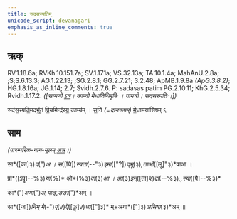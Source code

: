 ```yaml
---
title: सदसस्पतिम्  
unicode_script: devanagari  
emphasis_as_inline_comments: true
---   
```


## ऋक्

RV.1.18.6a; RVKh.10.151.7a; SV.1.171a; VS.32.13a; TA.10.1.4a; MahAnU.2.8a; ;S;S.6.13.3; AG.1.22.13; ;SG.2.8.1; GG.2.7.21; 3.2.48; ApMB.1.9.8a *(ApG.3.8.2)*; HG.1.8.16a; JG.1.14; 2.7; Svidh.2.7.6. P: sadasas patim PG.2.10.11; KhG.2.5.34; Rvidh.1.17.2. *([सायणो [ऽत्र](https://archive.org/stream/RgVedaWithSayanasCommentaryPart1/rv_sayanabhasya_part1#page/n175/mode/2up&sa=D&ust=1542425956397000)। काण्वो मेधातिथिरृषिः । गायत्री। सदसस्पतिः।])*

सद॑स॒स्पति॒मद्भु॑तं प्रि॒यमिन्द्र॑स्य॒ काम्य॑म् । स॒निं *(=दानरूपम्)* मे॒धाम॑यासिषम् ६

## साम

*(पारम्परिक-गान-मूलम् [अत्र](https://archive.org/stream/sAmaveda-jaiminIya-paravastu-paramparA-docs/VIVAAHA%2520UPANAYANA%2520SAAMAANI%23mode/1up&sa=D&ust=1542425956398000)।)*

सा*([का]३)*द*(")*अ । स*([घि])*स्पता*(--"३)*इमा*(["?])*द्भू*(३)*,ताओ*([लू]"३)*वाआ ।

प्रा*([ऽपॄ]--%३)*या*(%)* ओ*(%३)*वा*(३)*आ । आ*(३)*इन्*([ता]२)*द्रा*(--%३)*,,स्या*([पै]--%३)*

का*(")*अमा*(")*अ,याङ्,ङङा*(")*अम् ।

सा*([जा])*निम् मे*(-")*ए*(v)*ऎ*([फॢ]v)*धा*(["]३)* म्+अया*(["]३)*असिषा*(३)*अम् ॥